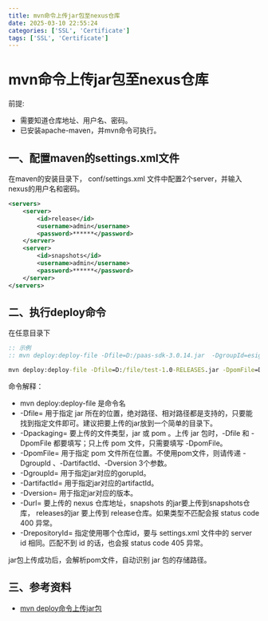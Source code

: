 ```yaml
---
title: mvn命令上传jar包至nexus仓库
date: 2025-03-10 22:55:24
categories: ['SSL', 'Certificate']
tags: ['SSL', 'Certificate']
---
```


# mvn命令上传jar包至nexus仓库

前提: 
- 需要知道仓库地址、用户名、密码。
- 已安装apache-maven，并mvn命令可执行。

## 一、配置maven的settings.xml文件

在maven的安装目录下， conf/settings.xml 文件中配置2个server，并输入nexus的用户名和密码。

```xml
<servers>
    <server>
        <id>release</id>
        <username>admin</username>
        <password>******</password>
    </server>
    <server>
        <id>snapshots</id>
        <username>admin</username>
        <password>******</password>
    </server>
</servers>
```

## 二、执行deploy命令

在任意目录下

```bat
:: 示例 
:: mvn deploy:deploy-file -Dfile=D:/paas-sdk-3.0.14.jar  -DgroupId=esign-cn -DartifactId=paas-sdk  -Dversion=3.0.14 -Dpackaging=jar -Durl=http://maven.nexus.com:81/repository/maven-releases/ -DrepositoryId=release

mvn deploy:deploy-file -Dfile=D:/file/test-1.0-RELEASES.jar -DpomFile=D:/file/test-1.0-RELEASES.pom -Dpackaging=jar -Durl=http://ip:端口号/仓库地址/ -DrepositoryId=release
```

命令解释：

- mvn deploy:deploy-file  是命令名
- -Dfile=            用于指定 jar 所在的位置，绝对路径、相对路径都是支持的，只要能找到指定文件即可。建议把要上传的jar放到一个简单的目录下。
- -Dpackaging=       要上传的文件类型，jar 或 pom 。上传 jar 包时，-Dfile 和 -DpomFile 都要填写；只上传 pom 文件，只需要填写 -DpomFile。
- -DpomFile=         用于指定 pom 文件所在位置。不使用pom文件，则请传递 -DgroupId 、-DartifactId、-Dversion 3个参数。
- -DgroupId=         用于指定jar对应的gorupId。
- -DartifactId=      用于指定jar对应的artifactId。
- -Dversion=         用于指定jar对应的版本。
- -Durl=             要上传的 nexus 仓库地址，snapshots 的jar要上传到snapshots仓库， releases的jar 要上传到 release仓库。如果类型不匹配会报 status code 400 异常。
- -DrepositoryId=    指定使用哪个仓库id，要与 settings.xml 文件中的 server id 相同。匹配不到 id 的话，也会报 status code 405 异常。

jar包上传成功后，会解析pom文件，自动识别 jar 包的存储路径。

## 三、参考资料

- [mvn deploy命令上传jar包](https://www.cnblogs.com/huanshilang/p/18141329)
